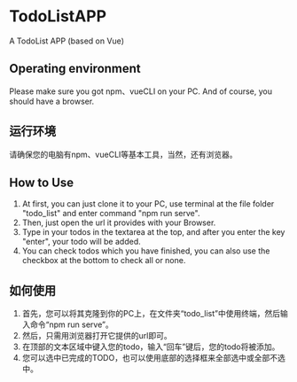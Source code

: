 # TodoListAPP
A TodoList APP (based on Vue)
## Operating environment
Please make sure you got npm、vueCLI on your PC. And of course, you should have a browser.
## 运行环境
请确保您的电脑有npm、vueCLI等基本工具，当然，还有浏览器。
## How to Use
1. At first, you can just clone it to your PC, use terminal at the file folder "todo_list" and enter command "npm run serve".
2. Then, just open the url it provides with your Browser.
3. Type in your todos in the textarea at the top, and after you enter the key "enter", your todo will be added.
4. You can check todos which you have finished, you can also use the checkbox at the bottom to check all or none.
## 如何使用
1. 首先，您可以将其克隆到你的PC上，在文件夹“todo_list”中使用终端，然后输入命令“npm run serve”。
2. 然后，只需用浏览器打开它提供的url即可。
3. 在顶部的文本区域中键入您的todo，输入“回车”键后，您的todo将被添加。
4. 您可以选中已完成的TODO，也可以使用底部的选择框来全部选中或全部不选中。